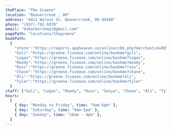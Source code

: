 ```yaml
---
thePlace: "The Greene"
location: "Beavercreek , OH"
address: "4411 Walnut St. Beavercreek, OH 45440"
phone: "(937)-702-9370"
email: "dsbarbershop1@gmail.com"
pagePath: "locations/thegreene"
bookPath: 
  {
    "store":"https://reports.appheaven.us/online/cbb.php?merchantid=R0YG283WBBCC1",
    "Guli":"https://greene.fivease.com/online/bookme?guli",
    "Logan":"https://greene.fivease.com/online/bookme?logan",
    "Moody":"https://greene.fivease.com/online/bookme?moody",
    "Russ":"https://greene.fivease.com/online/bookme?russ",
    "Chase":"https://greene.fivease.com/online/bookme?chase",
    "Ali":"https://greene.fivease.com/online/bookme?ali",
    "Tyler":"https://greene.fivease.com/online/bookme?tyler"
  }
staff: ["Guli", "Logan", "Moody", "Russ", "Sonya", "Chase", "Ali", "Tyler"]
hours:
  [
    { day: "Monday to Friday", time: "9am-6pm" },
    { day: "Saturday", time: "9am-5pm" },
    { day: "Sunday", time: "10am - 4pm" },
  ]
---
```

